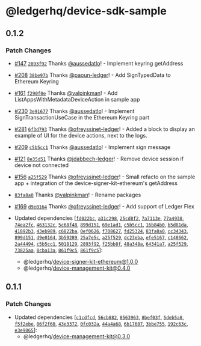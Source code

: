 # @ledgerhq/device-sdk-sample

## 0.1.2

### Patch Changes

- [#147](https://github.com/LedgerHQ/device-sdk-ts/pull/147) [`2893f92`](https://github.com/LedgerHQ/device-sdk-ts/commit/2893f92e023741ef33e72dd5bc40e18b42052ca8) Thanks [@aussedatlo](https://github.com/aussedatlo)! - Implement keyring getAddress

- [#208](https://github.com/LedgerHQ/device-sdk-ts/pull/208) [`38be97b`](https://github.com/LedgerHQ/device-sdk-ts/commit/38be97ba986efd206d2cc465fc5ce39bc9146070) Thanks [@paoun-ledger](https://github.com/paoun-ledger)! - Add SignTypedData to Ethereum Keyring

- [#161](https://github.com/LedgerHQ/device-sdk-ts/pull/161) [`f290f0e`](https://github.com/LedgerHQ/device-sdk-ts/commit/f290f0ee2ffd899ba63c965d8d511904174cc008) Thanks [@valpinkman](https://github.com/valpinkman)! - Add ListAppsWithMetadataDeviceAction in sample app

- [#230](https://github.com/LedgerHQ/device-sdk-ts/pull/230) [`3e91677`](https://github.com/LedgerHQ/device-sdk-ts/commit/3e916777aea17cf4902050dee87896e0d7e971b4) Thanks [@aussedatlo](https://github.com/aussedatlo)! - Implement SignTransactionUseCase in the Ethereum Keyring part

- [#281](https://github.com/LedgerHQ/device-sdk-ts/pull/281) [`6f3d793`](https://github.com/LedgerHQ/device-sdk-ts/commit/6f3d793c305db8a2b217b0d8cc221d5a3340c418) Thanks [@ofreyssinet-ledger](https://github.com/ofreyssinet-ledger)! - Added a block to display an example of UI for the device actions, next to the logs.

- [#209](https://github.com/LedgerHQ/device-sdk-ts/pull/209) [`c5b5cc1`](https://github.com/LedgerHQ/device-sdk-ts/commit/c5b5cc11d0b0dfec4e1e76ecd98d4ad09a6c9d89) Thanks [@aussedatlo](https://github.com/aussedatlo)! - Implement sign message

- [#121](https://github.com/LedgerHQ/device-sdk-ts/pull/121) [`8e35d51`](https://github.com/LedgerHQ/device-sdk-ts/commit/8e35d515e3bea5e98319a619a053fa90437f6024) Thanks [@jdabbech-ledger](https://github.com/jdabbech-ledger)! - Remove device session if device not connected

- [#156](https://github.com/LedgerHQ/device-sdk-ts/pull/156) [`a25f529`](https://github.com/LedgerHQ/device-sdk-ts/commit/a25f529ed08206d38d00026a3589bbbaa21075bc) Thanks [@ofreyssinet-ledger](https://github.com/ofreyssinet-ledger)! - Small refacto on the sample app + integration of the device-signer-kit-ethereum's getAddress

- [`83fa8a0`](https://github.com/LedgerHQ/device-sdk-ts/commit/83fa8a01bab4c06d47d66a1c9184d2204ccf566e) Thanks [@valpinkman](https://github.com/valpinkman)! - Rename packages

- [#169](https://github.com/LedgerHQ/device-sdk-ts/pull/169) [`d9e0164`](https://github.com/LedgerHQ/device-sdk-ts/commit/d9e0164d69bede69269d0989c24a8631b9a0875d) Thanks [@ofreyssinet-ledger](https://github.com/ofreyssinet-ledger)! - Add support of Ledger Flex

- Updated dependencies [[`fd022bc`](https://github.com/LedgerHQ/device-sdk-ts/commit/fd022bc4a3c6b84fcfedadb0b618ab0f3f1bf43c), [`a31c298`](https://github.com/LedgerHQ/device-sdk-ts/commit/a31c29851efd6b4eca4503a17b04857788f003b9), [`25cd8f2`](https://github.com/LedgerHQ/device-sdk-ts/commit/25cd8f2bd647e5d69783e17178a958eedd1d3836), [`7a7113e`](https://github.com/LedgerHQ/device-sdk-ts/commit/7a7113e64707364d3873281cb97f74de06c7a2ae), [`77a4938`](https://github.com/LedgerHQ/device-sdk-ts/commit/77a4938d34df103e41e8efa203ac4fc793d9d420), [`74ea2fc`](https://github.com/LedgerHQ/device-sdk-ts/commit/74ea2fc64e51e5206d1ef5b86ee27cfc6a12edc1), [`463132c`](https://github.com/LedgerHQ/device-sdk-ts/commit/463132c253fa7b55f6d7dd5bf3d2ed0e78866bd0), [`5c68f48`](https://github.com/LedgerHQ/device-sdk-ts/commit/5c68f48c25edde30416598bb2152ba5077820724), [`899d151`](https://github.com/LedgerHQ/device-sdk-ts/commit/899d15152c2cf67b19cb6ca83dc1fbbd0e79ae27), [`69e1ad1`](https://github.com/LedgerHQ/device-sdk-ts/commit/69e1ad154eaedc15135765d3095ad9979bf8baf0), [`c5b5cc1`](https://github.com/LedgerHQ/device-sdk-ts/commit/c5b5cc11d0b0dfec4e1e76ecd98d4ad09a6c9d89), [`16b84b0`](https://github.com/LedgerHQ/device-sdk-ts/commit/16b84b04413ad9602f1dad6b8229d8d0afec185b), [`b5d81da`](https://github.com/LedgerHQ/device-sdk-ts/commit/b5d81da73ff4c5ee9fdce231f218dcfd40e28083), [`41892b3`](https://github.com/LedgerHQ/device-sdk-ts/commit/41892b3dbd27c71b091d4c8203286702a81f380b), [`43eb989`](https://github.com/LedgerHQ/device-sdk-ts/commit/43eb989569e14c9f61356099545204a71c2032a8), [`c6822ba`](https://github.com/LedgerHQ/device-sdk-ts/commit/c6822ba275946200333a8e64f240bf52c62e649c), [`0ef0626`](https://github.com/LedgerHQ/device-sdk-ts/commit/0ef06260b4cf87c3cb41fe2819e8efd849b2f336), [`f708627`](https://github.com/LedgerHQ/device-sdk-ts/commit/f708627965617b40951016448b8f90d71c19a2f8), [`fd25324`](https://github.com/LedgerHQ/device-sdk-ts/commit/fd253248a05504d4f2a3b7310bd62132c12d05f7), [`83fa8a0`](https://github.com/LedgerHQ/device-sdk-ts/commit/83fa8a01bab4c06d47d66a1c9184d2204ccf566e), [`cc34343`](https://github.com/LedgerHQ/device-sdk-ts/commit/cc34343eb8ed98328aae7e9006bb665f0c5507ad), [`899d151`](https://github.com/LedgerHQ/device-sdk-ts/commit/899d15152c2cf67b19cb6ca83dc1fbbd0e79ae27), [`d9e0164`](https://github.com/LedgerHQ/device-sdk-ts/commit/d9e0164d69bede69269d0989c24a8631b9a0875d), [`3b59289`](https://github.com/LedgerHQ/device-sdk-ts/commit/3b592899168ecedfa3698041b77e09764c1cf4d7), [`25a7e5c`](https://github.com/LedgerHQ/device-sdk-ts/commit/25a7e5c60622858ecc6941eb12d68288ebf68e37), [`a25f529`](https://github.com/LedgerHQ/device-sdk-ts/commit/a25f529ed08206d38d00026a3589bbbaa21075bc), [`dc23eba`](https://github.com/LedgerHQ/device-sdk-ts/commit/dc23eba464db8e7a19e60fe2f9ffb6254f8b2886), [`efe5167`](https://github.com/LedgerHQ/device-sdk-ts/commit/efe51677c3adcd858c497c2ae48061c9cb2ec460), [`c148662`](https://github.com/LedgerHQ/device-sdk-ts/commit/c14866288678a334cfc9fdeb271ef4e0b3c03061), [`2a44494`](https://github.com/LedgerHQ/device-sdk-ts/commit/2a4449444d7fecc874f393b2bfc2942fa6cd7c15), [`c5b5cc1`](https://github.com/LedgerHQ/device-sdk-ts/commit/c5b5cc11d0b0dfec4e1e76ecd98d4ad09a6c9d89), [`5018129`](https://github.com/LedgerHQ/device-sdk-ts/commit/501812904cbb7eb519651b4c8dbb613198e1e89c), [`2893f92`](https://github.com/LedgerHQ/device-sdk-ts/commit/2893f92e023741ef33e72dd5bc40e18b42052ca8), [`f25bb8f`](https://github.com/LedgerHQ/device-sdk-ts/commit/f25bb8feec3e733d1ebb13b2d7c7ea08e61fae3e), [`48a348a`](https://github.com/LedgerHQ/device-sdk-ts/commit/48a348ae1a275722303f2fc9380863fff25d375f), [`64341a7`](https://github.com/LedgerHQ/device-sdk-ts/commit/64341a7630f6e691fecb3db3c608dc5cd7983f36), [`a25f529`](https://github.com/LedgerHQ/device-sdk-ts/commit/a25f529ed08206d38d00026a3589bbbaa21075bc), [`73825aa`](https://github.com/LedgerHQ/device-sdk-ts/commit/73825aaa5869c9026bd1a5a1b142a74a9484662f), [`8cba13a`](https://github.com/LedgerHQ/device-sdk-ts/commit/8cba13a3fb720ecd15b2464c45be30fc9851bd0a), [`861f9c5`](https://github.com/LedgerHQ/device-sdk-ts/commit/861f9c56b7b10034df156e369400dfd614b545f1), [`861f9c5`](https://github.com/LedgerHQ/device-sdk-ts/commit/861f9c56b7b10034df156e369400dfd614b545f1)]:
  - @ledgerhq/device-signer-kit-ethereum@1.0.0
  - @ledgerhq/device-management-kit@0.4.0

## 0.1.1

### Patch Changes

- Updated dependencies [[`c1cdfcd`](https://github.com/LedgerHQ/device-sdk-ts/commit/c1cdfcd182350ce1b0c6cb1a3a7368756e07619e), [`56cb882`](https://github.com/LedgerHQ/device-sdk-ts/commit/56cb8821f0fd38270348a732134b7755f6dfbfb3), [`8563963`](https://github.com/LedgerHQ/device-sdk-ts/commit/8563963b04a477a7728ecfca4c86274d9247b8ba), [`8bef03f`](https://github.com/LedgerHQ/device-sdk-ts/commit/8bef03ffe3348b5f660ea3f180bf6ece93dd3f92), [`5deb5a8`](https://github.com/LedgerHQ/device-sdk-ts/commit/5deb5a82779057162c37c1692319c887da72bb55), [`f5f2ebe`](https://github.com/LedgerHQ/device-sdk-ts/commit/f5f2ebe59baf7847221bd2be32d41a10fb98c30e), [`06f2f60`](https://github.com/LedgerHQ/device-sdk-ts/commit/06f2f60bf95f68c8dfb3ca047c076900f2a4c1ec), [`43e3372`](https://github.com/LedgerHQ/device-sdk-ts/commit/43e3372efa2f264677837c6bf1d045ea808b3bcf), [`0fc032a`](https://github.com/LedgerHQ/device-sdk-ts/commit/0fc032a9332a81ca25e34404be979dbcfc4086b3), [`44a4a68`](https://github.com/LedgerHQ/device-sdk-ts/commit/44a4a686ec640b72b5750c0ef70098ac8eaf8a98), [`6b17607`](https://github.com/LedgerHQ/device-sdk-ts/commit/6b17607f9f6d51eb59d23bf1d6ba42d54e89bd05), [`3bbe755`](https://github.com/LedgerHQ/device-sdk-ts/commit/3bbe755db6606c42a8fc6d845195acc0df6933be), [`192c63c`](https://github.com/LedgerHQ/device-sdk-ts/commit/192c63c12bb19f8d5e2314cab00ea7fbf6c93b47), [`e3e9065`](https://github.com/LedgerHQ/device-sdk-ts/commit/e3e90655108331bccf5cd228551eb7d81f5d81a1)]:
  - @ledgerhq/device-management-kit@0.3.0
